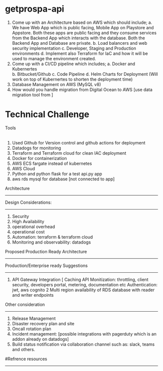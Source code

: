 # getprospa-api

1.	Come up with an Architecture based on AWS which should include;
a.	We have Web App which is public facing, Mobile App on Playstore and Appstore. Both these apps are public facing and they consume services from the Backend App which interacts with the database. Both the Backend App and Database are private.
b.	Load balancers and web security implementation
c.	Developer, Staging and Production environments
d.	Implement also Terraform for IaC and how it will be used to manage the environment created.
2.	Come up with a CI/CD pipeline which includes;
a.	Docker and Kubernertes  
b.	Bitbucket/Github
c.	Code Pipeline
d.	Helm Charts for Deployment (Will work on top of Kubernertes to shorten the deployment time)
3.	Database Management on AWS (MySQL v8)
4.	How would you handle migration from Digital Ocean to AWS [use data migration tool from ]


# Technical Challenge

 Tools
 ######

1. Used Github for Version control and github actions for  deployment
2. Datadogs for monitoring
3. Terraform and Terraform cloud for clean IAC deployment
4. Docker for containerization
5. AWS ECS fargate instead of kubernetes
6. AWS Cloud
7. Python and python flask for a test api.py app
8. aws rds mysql for database [not connected to app]


Architecture
************




Design Considerations:
***********************
1. Security
2. High Availability
3. operational overhead
4. operational cost
5. Automation: terraform & terraform cloud
6. Monitoring and observability: datadogs 




Proposed Production Ready Architecture
**************************************





Production/Enterprise ready Suggestions
****************************
1. API Gateway Integration [ 
        Caching
        API Monitization: throttling, client security, developers portal, metering, documentation etc
        Authentication: jwt, aws cognito
2  Multi region availability of RDS database with reader and writer endpoints


Other consideration
********************
1. Release Management
2. Disaster recovery plan and site
3. Oncall rotation plan
4. Incident management: [possible integrations with pagerduty which is an addon already on datadogs]
5. Build status notification via collaboration channel such as: slack, teams and others.





#Refrence resources
*******************
